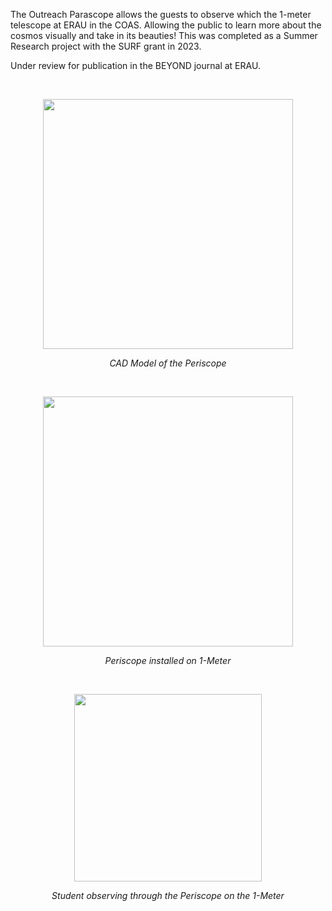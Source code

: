 The Outreach Parascope allows the guests to observe which the 1-meter telescope at ERAU in the COAS. Allowing the public to learn more about the cosmos visually and take in its beauties! 
This was completed as a Summer Research project with the SURF grant in 2023. 

Under review for publication in the BEYOND journal at ERAU. 

<br>

<!-- Image 1 -->
<p align="center">
  <img src="https://github.com/user-attachments/assets/8cb5f38d-49c4-4687-a5f0-afa80bab4eba" width="400"/>
</p>
<p align="center"><em>CAD Model of the Periscope</em></p>

<br>

<!-- Image 2 -->
<p align="center">
  <img src="https://github.com/user-attachments/assets/56ffb8a2-d1f1-42da-951d-0f03f0807858" width="400"/>
</p>
<p align="center"><em>Periscope installed on 1-Meter</em></p>

<br>

<!-- Image 3 -->
<p align="center">
  <img src="https://github.com/user-attachments/assets/2e82a6b7-6cbe-4b75-b347-6f1ea38aebd6" width="300"/>
</p>
<p align="center"><em>Student observing through the Periscope on the 1-Meter</em></p>

<br>
